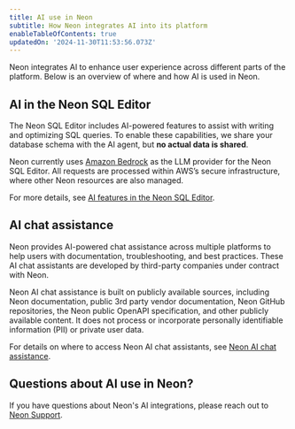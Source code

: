 ```yaml
---
title: AI use in Neon
subtitle: How Neon integrates AI into its platform
enableTableOfContents: true
updatedOn: '2024-11-30T11:53:56.073Z'
---
```


Neon integrates AI to enhance user experience across different parts of the platform. Below is an overview of where and how AI is used in Neon.

## AI in the Neon SQL Editor

The Neon SQL Editor includes AI-powered features to assist with writing and optimizing SQL queries. To enable these capabilities, we share your database schema with the AI agent, but **no actual data is shared**. 

Neon currently uses [Amazon Bedrock](https://aws.amazon.com/bedrock/) as the LLM provider for the Neon SQL Editor. All requests are processed within AWS’s secure infrastructure, where other Neon resources are also managed.

For more details, see [AI features in the Neon SQL Editor](https://neon.tech/docs/get-started-with-neon/query-with-neon-sql-editor#ai-features).

## AI chat assistance

Neon provides AI-powered chat assistance across multiple platforms to help users with documentation, troubleshooting, and best practices. These AI chat assistants are developed by third-party companies under contract with Neon.

Neon AI chat assistance is built on publicly available sources, including Neon documentation, public 3rd party vendor documentation, Neon GitHub repositories, the Neon public OpenAPI specification, and other publicly available content. It does not process or incorporate personally identifiable information (PII) or private user data.

For details on where to access Neon AI chat assistants, see [Neon AI chat assistance](https://neon.tech/docs/introduction/support#neon-ai-chat-assistance).

## Questions about AI use in Neon?

If you have questions about Neon's AI integrations, please reach out to [Neon Support](https://console.neon.tech/app/projects?modal=support).